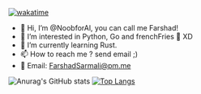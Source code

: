 [![wakatime](https://wakatime.com/badge/user/7dae04ad-9fb6-4918-a864-d33fd4947a05.svg)](https://wakatime.com/@7dae04ad-9fb6-4918-a864-d33fd4947a05)

- 👋 Hi, I’m @NoobforAl, you can call me Farshad!
- 👀 I’m interested in Python, Go and frenchFries 🍟 XD
- 🌱 I’m currently learning Rust.
- 📫 How to reach me ? send email ;)
- 📧 Email: FarshadSarmali@pm.me

![Anurag's GitHub stats](https://github-readme-stats.vercel.app/api?username=NoobforAl&show_icons=true&theme=dracula)
[![Top Langs](https://github-readme-stats.vercel.app/api/top-langs/?username=NoobforAl&layout=compact&theme=dracula)](https://github.com/anuraghazra/github-readme-stats)

<!---
NoobforAl/NoobforAl is a ✨ special ✨ repository because its `README.md` (this file) appears on your GitHub profile.
You can click the Preview link to take a look at your changes.
--->
